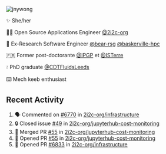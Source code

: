 ![jnywong](https://readme-typing-svg.demolab.com/?font=Intel+One+Mono&size=36&duration=3000&pause=1000&color=6bc46d&vCenter=true&width=170&lines=jnywong)

✨ She/her

👩‍💻 Open Source Applications Engineer [@2i2c-org](https://2i2c.org/)

🐻 Ex-Research Software Engineer [@bear-rsg](https://github.com/bear-rsg) [@baskerville-hpc](https://github.com/baskerville-hpc) 

🇫🇷 Former post-doctorante [@IPGP](https://github.com/IPGP) et [@ISTerre](https://www.isterre.fr/) 

💧 PhD graduate [@CDTFluidsLeeds](https://fluid-dynamics.leeds.ac.uk/) 

⌨️ Mech keeb enthusiast 

## Recent Activity 

<!--START_SECTION:activity-->
1. 🗣 Commented on [#6770](https://github.com/2i2c-org/infrastructure/issues/6770#issuecomment-3352451966) in [2i2c-org/infrastructure](https://github.com/2i2c-org/infrastructure)
2. 🔒 Closed issue [#49](https://github.com/2i2c-org/jupyterhub-cost-monitoring/issues/49) in [2i2c-org/jupyterhub-cost-monitoring](https://github.com/2i2c-org/jupyterhub-cost-monitoring)
3. 🎉 Merged PR [#55](https://github.com/2i2c-org/jupyterhub-cost-monitoring/pull/55) in [2i2c-org/jupyterhub-cost-monitoring](https://github.com/2i2c-org/jupyterhub-cost-monitoring)
4. 💪 Opened PR [#55](https://github.com/2i2c-org/jupyterhub-cost-monitoring/pull/55) in [2i2c-org/jupyterhub-cost-monitoring](https://github.com/2i2c-org/jupyterhub-cost-monitoring)
5. 💪 Opened PR [#6833](https://github.com/2i2c-org/infrastructure/pull/6833) in [2i2c-org/infrastructure](https://github.com/2i2c-org/infrastructure)
<!--END_SECTION:activity-->
